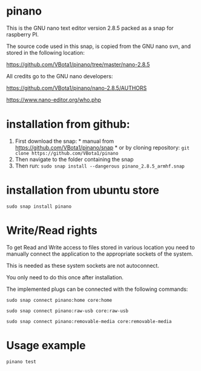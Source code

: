 # pinano
This is the GNU nano text editor version 2.8.5 packed as a snap for raspberry PI. 

The source code used in this snap, is copied from the GNU nano svn, and stored in the following location: 

https://github.com/VBota1/pinano/tree/master/nano-2.8.5


All credits go to the GNU nano developers: 

 https://github.com/VBota1/pinano/nano-2.8.5/AUTHORS 
 
 https://www.nano-editor.org/who.php

# installation from github:
  1. First download the snap:
    * manual from https://github.com/VBota1/pinano/snap
    * or by cloning repository: ```git clone https://github.com/VBota1/pinano```
  2. Then navigate to the folder containing the snap
  3. Then run:
    ```sudo snap install --dangerous pinano_2.8.5_armhf.snap```

# installation from ubuntu store
  ```sudo snap install pinano```
  
# Write/Read rights
  To get Read and Write access to files stored in various location you need to manually connect the application to the appropriate sockets of the system.
  
  This is needed as these system sockets are not autoconnect.
  
  You only need to do this once after installation. 
  
  The implemented plugs can be connected with the following commands:
  
  ```sudo snap connect pinano:home core:home```
  
  ```sudo snap connect pinano:raw-usb core:raw-usb```
  
  ```sudo snap connect pinano:removable-media core:removable-media```

# Usage example
  ```pinano test```

